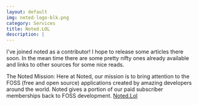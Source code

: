 ```yaml
---
layout: default
img: noted-logo-blk.png
category: Services
title: Noted.LOL
description: |
---
```

I've joined noted as a contributor! I hope to release some articles there soon. In the mean time there are some pretty nifty ones already available and links to other sources for some nice reads.

The Noted Mission:
Here at Noted, our mission is to bring attention to the FOSS (free and open source) applications created by amazing developers around the world. Noted gives a portion of our paid subscriber memberships back to FOSS development.
[Noted.Lol](https://noted.lol/)  
